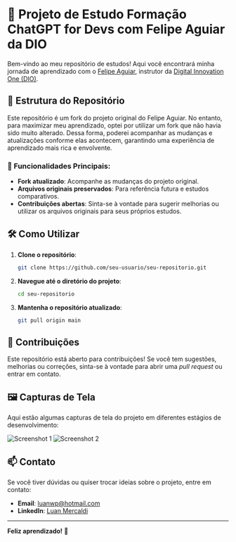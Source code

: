 # 🚀 Projeto de Estudo Formação ChatGPT for Devs com Felipe Aguiar da DIO

Bem-vindo ao meu repositório de estudos! Aqui você encontrará minha jornada de aprendizado com o [Felipe Aguiar](https://github.com/felipeAguiarCode), instrutor da [Digital Innovation One (DIO)](https://www.dio.me/). 

## 📂 Estrutura do Repositório

Este repositório é um fork do projeto original do Felipe Aguiar. No entanto, para maximizar meu aprendizado, optei por utilizar um fork que não havia sido muito alterado. Dessa forma, poderei acompanhar as mudanças e atualizações conforme elas acontecem, garantindo uma experiência de aprendizado mais rica e envolvente.

### 🌟 Funcionalidades Principais:
- **Fork atualizado**: Acompanhe as mudanças do projeto original.
- **Arquivos originais preservados**: Para referência futura e estudos comparativos.
- **Contribuições abertas**: Sinta-se à vontade para sugerir melhorias ou utilizar os arquivos originais para seus próprios estudos.

## 🛠️ Como Utilizar

1. **Clone o repositório**:

    ```bash
    git clone https://github.com/seu-usuario/seu-repositorio.git
    ```
2. **Navegue até o diretório do projeto**:
    ```bash
    cd seu-repositorio
    ```
4. **Mantenha o repositório atualizado**:
    ```bash
    git pull origin main
    ```

## 🌱 Contribuições

Este repositório está aberto para contribuições! Se você tem sugestões, melhorias ou correções, sinta-se à vontade para abrir uma *pull request* ou entrar em contato.

## 🖼️ Capturas de Tela

Aqui estão algumas capturas de tela do projeto em diferentes estágios de desenvolvimento:

![Screenshot 1](caminho/para/imagem1.png)
![Screenshot 2](caminho/para/imagem2.png)

## 📫 Contato

Se você tiver dúvidas ou quiser trocar ideias sobre o projeto, entre em contato:

- **Email**: luanwp@hotmail.com
- **LinkedIn**: [Luan Mercaldi](https://www.linkedin.com/in/seu-perfil/)

---

**Feliz aprendizado!** 🌟

